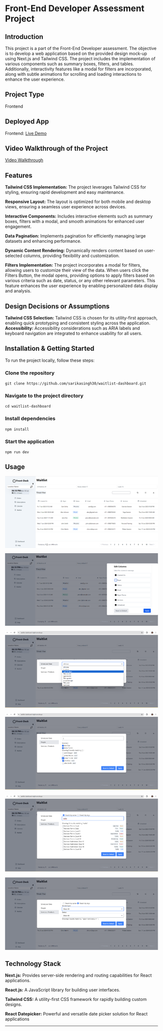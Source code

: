 # Front-End Developer Assessment Project

## Introduction
This project is a part of the Front-End Developer assessment. The objective is to develop a web application based on the provided design mock-up using Next.js and Tailwind CSS. The project includes the implementation of various components such as summary boxes, filters, and tables. Additionally, interactivity features like a modal for filters are incorporated, along with subtle animations for scrolling and loading interactions to enhance the user experience.

## Project Type
Frontend

## Deployed App
Frontend: [Live Demo](https://waitlist-dashboard-eight.vercel.app/)


## Video Walkthrough of the Project

[Video Walkthrough](https://drive.google.com/file/d/1fuqOIrV_oycnCpX4caWbC9zMigpaow6P/view?usp=sharing)


## Features
**Tailwind CSS Implementation:** The project leverages Tailwind CSS for styling, ensuring rapid development and easy maintenance.

**Responsive Layout:** The layout is optimized for both mobile and desktop views, ensuring a seamless user experience across devices.

**Interactive Components:** Includes interactive elements such as summary boxes, filters with a modal, and smooth animations for enhanced user engagement.

**Data Pagination:** Implements pagination for efficiently managing large datasets and enhancing performance.

**Dynamic Content Rendering:** Dynamically renders content based on user-selected columns, providing flexibility and customization.

**Filters Implementation:** The project incorporates a modal for filters, allowing users to customize their view of the data. When users click the Filters Button, the modal opens, providing options to apply filters based on various criteria such as date, status, or any other relevant parameters. This feature enhances the user experience by enabling personalized data display and analysis.

## Design Decisions or Assumptions

**Tailwind CSS Selection:** Tailwind CSS is chosen for its utility-first approach, enabling quick prototyping and consistent styling across the application.
**Accessibility:** Accessibility considerations such as ARIA labels and keyboard navigation are integrated to enhance usability for all users.

## Installation & Getting Started
To run the project locally, follow these steps:

### Clone the repository

    git clone https://github.com/sarikasingh30/waitlist-dashboard.git
    

### Navigate to the project directory

    cd waitlist-dashboard

### Install dependencies
 
    npm install 


### Start the application

    npm run dev




## Usage

![alt text](image.png)

![alt text](image-1.png)

![alt text](image-2.png)

![alt text](image-3.png)

![alt text](image-4.png)

![alt text](image-5.png)


## Technology Stack

**Next.js:** Provides server-side rendering and routing capabilities for React applications.

**React.js:** A JavaScript library for building user interfaces.

**Tailwind CSS:** A utility-first CSS framework for rapidly building custom designs.

**React Datepicker:** Powerful and versatile date picker solution for React applications

---